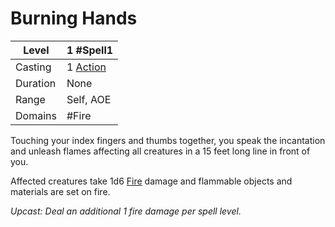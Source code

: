 # Burning Hands

| Level     | 1 #Spell1                                        |
| --------- | ------------------------------------------------ |
| Casting   | 1 [Action](../../../../Game%20Procedures/Action.md) |
| Duration  | None                                             |
| Range     | Self, AOE                                        |
| Domains   | #Fire                                            |

Touching your index fingers and thumbs together, you speak the incantation and unleash flames affecting all creatures in a 15 feet long line in front of you.

Affected creatures take 1d6 [Fire](../../../../Damage%20Types/Fire.md) damage and flammable objects and materials are set on fire.

*Upcast: Deal an additional 1 fire damage per spell level.*